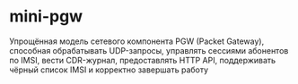 # mini-pgw
Упрощённая модель сетевого компонента PGW (Packet Gateway), способная обрабатывать UDP-запросы, управлять сессиями абонентов по IMSI, вести CDR-журнал, предоставлять HTTP API, поддерживать чёрный список IMSI и корректно завершать работу

